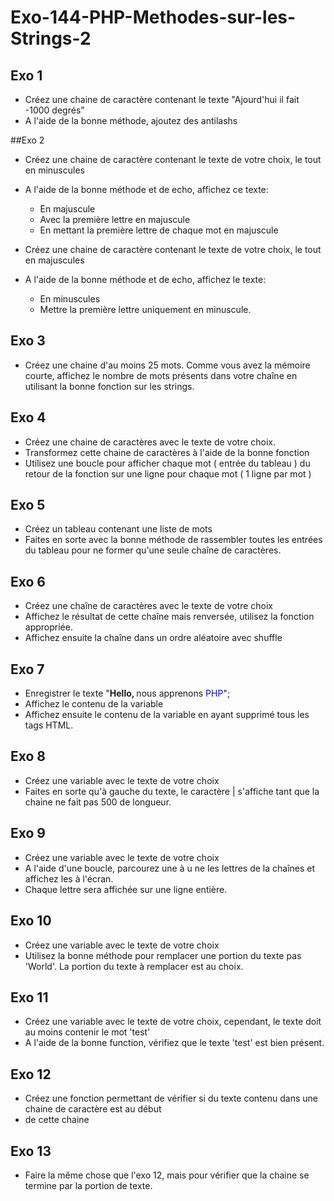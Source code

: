 # Exo-144-PHP-Methodes-sur-les-Strings-2

## Exo 1

- Créez une chaine de caractère contenant le texte "Ajourd'hui il fait -1000 degrés"
- A l'aide de la bonne méthode, ajoutez des antilashs

##Exo 2

- Créez une chaine de caractère contenant le texte de votre choix, le tout en minuscules
- A l'aide de la bonne méthode et de echo, affichez ce texte:

    - En majuscule
    - Avec la première lettre en majuscule
    - En mettant la première lettre de chaque mot en majuscule
    

- Créez une chaine de caractère contenant le texte de votre choix, le tout en majuscules 
- A l'aide de la bonne méthode et de echo, affichez le texte:

    - En minuscules
    - Mettre la première lettre uniquement en minuscule.
    

## Exo 3

- Créez une chaine d'au moins 25 mots. Comme vous avez la mémoire courte, affichez le nombre de mots présents dans
votre chaîne en utilisant la bonne fonction sur les strings.
  

## Exo 4

- Créez une chaine de caractères avec le texte de votre choix.
- Transformez cette chaine de caractères à l'aide de la bonne fonction
- Utilisez une boucle pour afficher chaque mot ( entrée du tableau ) du retour de la fonction sur une ligne pour 
chaque mot ( 1 ligne par mot )


## Exo 5

- Créez un tableau contenant une liste de mots
- Faites en sorte avec la bonne méthode de rassembler toutes les entrées du tableau pour ne former qu'une seule chaîne de caractères.

## Exo 6

- Créez une chaîne de caractères avec le texte de votre choix
- Affichez le résultat de cette chaîne mais renversée, utilisez la fonction appropriée.
- Affichez ensuite la chaîne dans un ordre aléatoire avec shuffle

## Exo 7

- Enregistrer le texte "<strong>Hello, </strong> nous apprenons <span style='color: blue;'>PHP</span>";
- Affichez le contenu de la variable
- Affichez ensuite le contenu de la variable en ayant supprimé tous les tags HTML.

## Exo 8

- Créez une variable avec le texte de votre choix
- Faites en sorte qu'à gauche du texte, le caractère | s'affiche tant que la chaine ne fait pas 500 de longueur.

## Exo 9
- Créez une variable avec le texte de votre choix
- A l'aide d'une boucle, parcourez une à u ne les lettres de la chaînes et affichez les à l'écran. 
- Chaque lettre sera affichée sur une ligne entière.

## Exo 10
- Créez une variable avec le texte de votre choix
- Utilisez la bonne méthode pour remplacer une portion du texte pas 'World'. La portion du texte à remplacer est au choix.

## Exo 11
- Créez une variable avec le texte de votre choix, cependant, le texte doit au moins contenir le mot 'test'
- A l'aide de la bonne function, vérifiez que le texte 'test' est bien présent.

## Exo 12
- Créez une fonction permettant de vérifier si du texte contenu dans une chaine de caractère est au début 
- de cette chaine

## Exo 13
- Faire la même chose que l'exo 12, mais pour vérifier que la chaine se termine par la portion de texte.